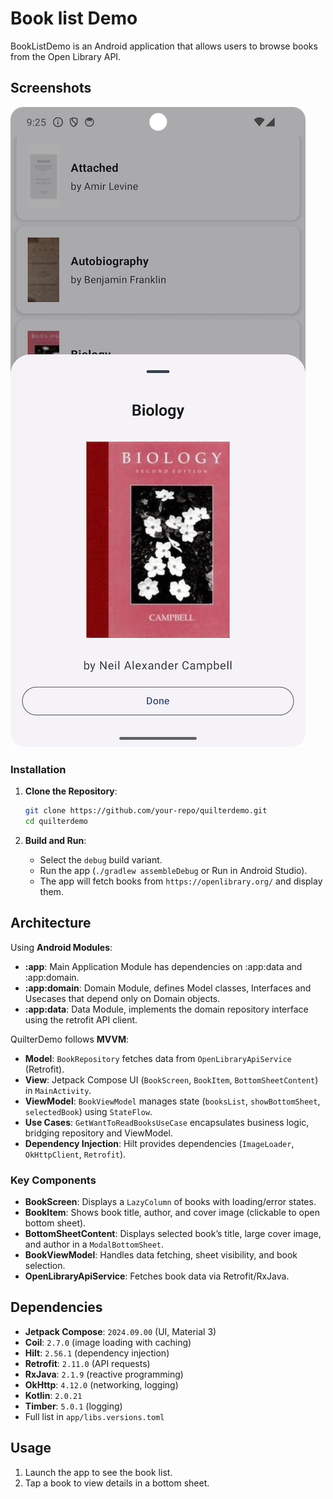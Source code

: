 # Book list Demo
BookListDemo is an Android application that allows users to browse books from the Open Library API.

## Screenshots
![](screenshots/details_view.png)

### Installation
1. **Clone the Repository**:
   ```bash
   git clone https://github.com/your-repo/quilterdemo.git
   cd quilterdemo
   ```

2. **Build and Run**:
   - Select the `debug` build variant.
   - Run the app (`./gradlew assembleDebug` or Run in Android Studio).
   - The app will fetch books from `https://openlibrary.org/` and display them.

## Architecture
Using **Android Modules**:
- **:app**: Main Application Module has dependencies on :app:data and :app:domain.
- **:app:domain**: Domain Module, defines Model classes, Interfaces and Usecases that depend only on Domain objects.
- **:app:data**: Data Module, implements the domain repository interface using the retrofit API client.

QuilterDemo follows **MVVM**:
- **Model**: `BookRepository` fetches data from `OpenLibraryApiService` (Retrofit).
- **View**: Jetpack Compose UI (`BookScreen`, `BookItem`, `BottomSheetContent`) in `MainActivity`.
- **ViewModel**: `BookViewModel` manages state (`booksList`, `showBottomSheet`, `selectedBook`) using `StateFlow`.
- **Use Cases**: `GetWantToReadBooksUseCase` encapsulates business logic, bridging repository and ViewModel.
- **Dependency Injection**: Hilt provides dependencies (`ImageLoader`, `OkHttpClient`, `Retrofit`).

### Key Components
- **BookScreen**: Displays a `LazyColumn` of books with loading/error states.
- **BookItem**: Shows book title, author, and cover image (clickable to open bottom sheet).
- **BottomSheetContent**: Displays selected book’s title, large cover image, and author in a `ModalBottomSheet`.
- **BookViewModel**: Handles data fetching, sheet visibility, and book selection.
- **OpenLibraryApiService**: Fetches book data via Retrofit/RxJava.

## Dependencies
- **Jetpack Compose**: `2024.09.00` (UI, Material 3)
- **Coil**: `2.7.0` (image loading with caching)
- **Hilt**: `2.56.1` (dependency injection)
- **Retrofit**: `2.11.0` (API requests)
- **RxJava**: `2.1.9` (reactive programming)
- **OkHttp**: `4.12.0` (networking, logging)
- **Kotlin**: `2.0.21`
- **Timber**: `5.0.1` (logging)
- Full list in `app/libs.versions.toml`

## Usage
1. Launch the app to see the book list.
2. Tap a book to view details in a bottom sheet.
